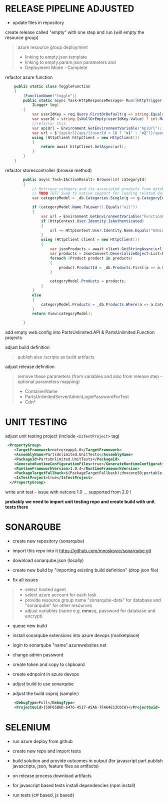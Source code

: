 # RELEASE PIPELINE ADJUSTED

- update files in repository

 create release called "empty" with one step and run (will empty the resource group)
> azure resource group deployment 
> - linking to empty.json template
> - linking to empty.param.json parameters  and 
> - Deployment Mode - Complete


refactor azure function 

```csharp
    public static class ToggleFunction
    {
        [FunctionName("toggle")]
        public static async Task<HttpResponseMessage> Run([HttpTrigger(AuthorizationLevel.Function, "get", "post", Route = null)] HttpRequest req,
            ILogger log)
        {
            var userIdKey = req.Query.FirstOrDefault(q => string.Equals(q.Key, "UserId", StringComparison.OrdinalIgnoreCase));
            var userId = string.IsNullOrEmpty(userIdKey.Value) ? int.MaxValue : Convert.ToInt64(userIdKey.Value);
            //refactor this
            var apiUrl = Environment.GetEnvironmentVariable("ApiUrl");
            var url = $"{apiUrl}/api/{(userId > 10 ? "v1" : "v2")}/specials/GetSpecialsByUserId?id={userId}";
            using (HttpClient httpClient = new HttpClient())
            {
                return await httpClient.GetAsync(url);
            }
        }
    }
```


refactor storescontroller (browse method)

```csharp
        public async Task<IActionResult> Browse(int categoryId)
        {
            // Retrieve category and its associated products from database
            // TODO [EF] Swap to native support for loading related data when available
            var categoryModel = _db.Categories.Single(g => g.CategoryId == categoryId);

            if (categoryModel.Name.ToLower().Equals("oil"))
            {
                var url = Environment.GetEnvironmentVariable("FunctionUrl");
                if (HttpContext.User.Identity.IsAuthenticated)
                {
                    url += HttpContext.User.Identity.Name.Equals("Administrator@test.com") ? "&UserID=1" : "&UserID=50";
                }
                using (HttpClient client = new HttpClient())
                {
                    var jsonProducts = await client.GetStringAsync(url);
                    var products = JsonConvert.DeserializeObject<List<Product>>(jsonProducts);
                    foreach (Product product in products)
                    {
                        product.ProductId = _db.Products.First(a => a.SkuNumber == product.SkuNumber).ProductId;
                    }

                    categoryModel.Products = products;
                }
            }
            else
            {
                categoryModel.Products = _db.Products.Where(a => a.CategoryId == categoryModel.CategoryId).ToList();
            }
            return View(categoryModel);

        }
```

add empty web.config into PartsUnlimited.API & PartsUnlimited.Function projects


adjust build definition

> publish also /scripts as build artifacts

adjust release definition

> remove these parameters (from variables and also from release step - optional parameters mapping)
> - ContainerName
> - PartsUnlimitedServerAdminLoginPasswordForTest
> - Cdn* 




# UNIT TESTING

adjust unit testing project (include ```<IsTestProject>``` tag)

```xml
 <PropertyGroup>
    <TargetFramework>netcoreapp1.0</TargetFramework>
    <AssemblyName>PartsUnlimited.UnitTests</AssemblyName>
    <PackageId>PartsUnlimited.UnitTests</PackageId>
    <GenerateRuntimeConfigurationFiles>true</GenerateRuntimeConfigurationFiles>
    <RuntimeFrameworkVersion>1.0.4</RuntimeFrameworkVersion>
    <PackageTargetFallback>$(PackageTargetFallback);dnxcore50;portable-net45+win8</PackageTargetFallback>
    <IsTestProject>true</IsTestProject>
  </PropertyGroup>
```

write unit test - issue with netcore 1.0 ... supported from 2.0 !

**probably we need to import unit testing repo and create build with unit tests there**

# SONARQUBE


- create new repository (sonarqube)
- import this repo into it https://github.com/mnoskovic/sonarqube.git

- download sonarqube.json (locally)
- create new build by "importing existing build definition" (drop json file)
- fix all issues 
> - select hosted agent
> - select azure account for each task
> - provide resource group name "sonarqube-data" for database and "sonarqube" for other resources
> - adjust variables (name e.g. **mno**sq, password for database and encrypt)
- queue new build


- install sonarqube extensions into azure devops (marketplace)
- login to sonarqube "name".azurewebsites.net
- change admin password
- create token and copy to clipboard
- create ednpoint in azure devops
- adjust build to use sonarqube


- adjust the build csproj (sample:)

```xml
    <DebugType>Full</DebugType> 
    <ProjectGuid>{59F65B6D-6476-4517-A5A6-7FA64E13C0CA}</ProjectGuid>

```



# SELENIUM

- run azure deploy from github
- create new repo and import tests
- build solution and provide outcomes in output (for javascript part publish javascripts, json, feature files as artifacts)

- on release process download artifacts
- for javascript based tests install dependencies (npm install) 
- run tests (c# based, js based)